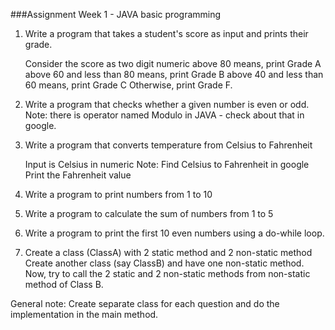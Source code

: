 ###Assignment Week 1 - JAVA basic programming

1. Write a program that takes a student's score as input and prints their grade.

   Consider the score as two digit numeric
   above 80 means, print Grade A
   above 60 and less than 80 means, print Grade B
   above 40 and less than 60 means, print Grade C
   Otherwise, print Grade F.

2. Write a program that checks whether a given number is even or odd.
   Note: there is operator named Modulo in JAVA - check about that in google.   
        
4. Write a program that converts temperature from Celsius to Fahrenheit

   Input is Celsius in numeric
   Note: Find Celsius to Fahrenheit in google
   Print the Fahrenheit value
  
5. Write a program to print numbers from 1 to 10
6. Write a program to calculate the sum of numbers from 1 to 5
7. Write a program to print the first 10 even numbers using a do-while loop.

8. Create a class (ClassA) with 2 static method and 2 non-static method
   Create another class (say ClassB) and have one non-static method.
   Now, try to call the 2 static and 2 non-static methods from non-static method of Class B.

General note: 
Create separate class for each question and do the implementation in the main method.


